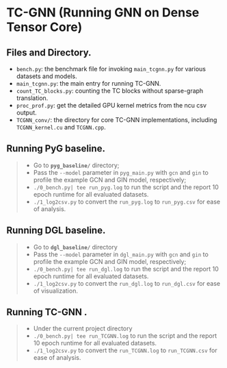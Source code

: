 # TC-GNN (Running GNN on Dense Tensor Core)

## Files and Directory.
+ `bench.py`: the benchmark file for invoking `main_tcgnn.py` for various datasets and models.
+ `main_tcgnn.py`: the main entry for running TC-GNN.
+ `count_TC_blocks.py`: counting the TC blocks without sparse-graph translation.
+ `proc_prof.py`: get the detailed GPU kernel metrics from the ncu csv output. 
+ `TCGNN_conv/`: the directory for core TC-GNN implementations, including `TCGNN_kernel.cu` and `TCGNN.cpp`.

## Running **PyG** baseline.
> +  Go to **`pyg_baseline/`** directory;
> + Pass the `--model` parameter in `pyg_main.py` with `gcn` and `gin` to profile the example GCN and GIN model, respectively;
> + `./0_bench.py| tee run_pyg.log` to run the script and the report 10 epoch runtime for all evaluated datasets. 
> + `./1_log2csv.py` to convert the `run_pyg.log` to `run_pyg.csv` for ease of analysis.

## Running **DGL** baseline.
> +  Go to **`dgl_baseline/`** directory
> +  Pass the `--model` parameter in `dgl_main.py` with `gcn` and  `gin` to profile the example GCN and GIN model, respectively;
> + `./0_bench.py| tee run_dgl.log` to run the script and the report 10 epoch runtime for all evaluated datasets. 
> + `./1_log2csv.py` to convert the `run_dgl.log` to `run_dgl.csv` for ease of visualization.

## Running **TC-GNN** .
> +  Under the current project directory 
> + `./0_bench.py| tee run_TCGNN.log` to run the script and the report 10 epoch runtime for all evaluated datasets. 
> + `./1_log2csv.py` to convert the `run_TCGNN.log` to `run_TCGNN.csv` for ease of analysis.